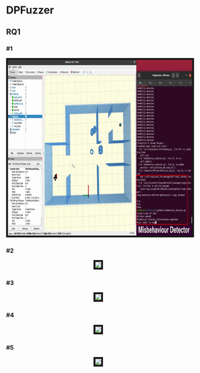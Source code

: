 # DPFuzzer

## RQ1
### \#1
<p align = "left">
<img src="RQ1/gifs/type1/type1-1.gif"  height = "480" border="5" />
</p>

### \#2
<p align = "center">
<img src="RQ1/gifs/type1/type2-1.gif"  height = "480" border="5" />
</p>

### \#3
<p align = "center">
<img src="RQ1/gifs/type1/type3-1.gif"  height = "480" border="5" />
</p>

### \#4
<p align = "center">
<img src="RQ1/gifs/type1/type4.gif"  height = "480" border="5" />
</p>

### \#5
<p align = "center">
<img src="RQ1/gifs/type1/type5.gif"  height = "480" border="5" />
</p>